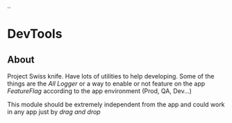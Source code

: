 ..
#  DevTools

## About

Project Swiss knife. Have lots of utilities to help developing. Some of the things are the _All Logger_ or a way to enable or not feature on the app _FeatureFlag_ according to the app environment (Prod, QA, Dev...)

This module should be extremely independent from the app and could work in any app just by _drag and drop_
